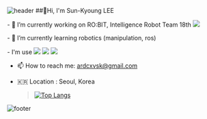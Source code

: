 ![header](https://capsule-render.vercel.app/api?type=waving&color=gradient&height=170&section=header&text=lee-sunkyoung&fontSize=60&animation=fadeIn&fontAlignY=38&desc=Robotics&descAlignY=55&descAlign=72.8)
##👋Hi, I'm Sun-Kyoung LEE 
 <p>- 🔭 I’m currently working on RO:BIT, Intelligence Robot Team 18th <a href="https://github.com/RO-BIT-Intelligence-Robot-Team"><img src="https://img.shields.io/badge/Team RO:BIT-white?style=flat&logo=windowsterminal&logoColor=red"/></a></p> 
 
  <p>- 🌱 I’m currently learning robotics (manipulation, ros)</p>
 
 <p>- I'm use <img src="https://img.shields.io/badge/C++-00599C?style=flat&logo=cplusplus&logoColor=white"/> <img src="https://img.shields.io/badge/Ros-22314E?style=flat&logo=ros&logoColor=white"/> <img src="https://img.shields.io/badge/Python-3776AB?style=flat&logo=python&logoColor=white"/>  </p>
  
- 📫 How to reach me: ardcxvsk@gmail.com

- 🇰🇷 Location : Seoul, Korea


  > [![Top Langs](https://github-readme-stats.vercel.app/api/top-langs/?username=lee-sunkyoung&exclude_repo=lee-sunkyoung.github.io&layout=compact&theme=tokyonight)](https://github.com/anuraghazra/github-readme-stats)

![footer](https://capsule-render.vercel.app/api?type=waving&&color=gradient&height=80&section=footer&fontSize=90)
